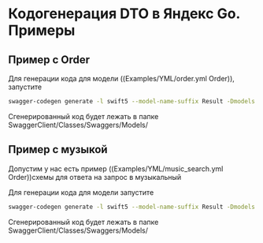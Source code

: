 # Кодогенерация DTO в Яндекс Go. Примеры

## Пример с Order

Для генерации кода для модели ((Examples/YML/order.yml Order)), запустите 

```bash
swagger-codegen generate -l swift5 --model-name-suffix Result -Dmodels -i Examples/YML/order.yml -t Templates/
```
Сгенерированный код будет лежать в папке SwaggerClient/Classes/Swaggers/Models/

## Пример с музыкой

Допустим у нас есть пример ((Examples/YML/music_search.yml Order))схемы для ответа на запрос в музыкальный 

Для генерации кода для модели запустите 

```bash
swagger-codegen generate -l swift5 --model-name-suffix Result -Dmodels -i Examples/YML/music_search.yml -t Templates/
```

Сгенерированный код будет лежать в папке SwaggerClient/Classes/Swaggers/Models/
